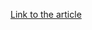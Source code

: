 [Link to the article](https://www.welivesecurity.com/en/videos/winrar-zero-day-exploited-espionage-attacks-high-value-targets/)

